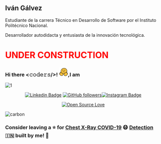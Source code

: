## Iván Gálvez

Estudiante de la carrera Técnico en Desarrollo de Software por el Instituto Politécnico Nacional.

Desarrollador autodidacta y entusiasta de la innovación tecnológica.

# <span style="color: red">UNDER CONSTRUCTION</span>

### Hi there <𝚌𝚘𝚍𝚎𝚛𝚜/>! <img src="https://github.com/igalvezr/igalvezr/blob/main/asssets/get-greeting-get-greetings.gif" width="29px">,I am 
![1](https://github.com/igalvezr/igalvezr/blob/main/asssets/header-banner.gif)

<div align="center">

[![Linkedin Badge](https://img.shields.io/badge/-Ivan%20Galvez-blue?style=social&logo=Linkedin&logoColor=blue&link=https://www.linkedin.com/in/igalvezr/)](https://www.linkedin.com/in/igalvezr/) [![GitHub followers](https://img.shields.io/github/followers/igalvezr?style=social
)](https://github.com/igalvezr?tab=followers)[![Instagram Badge](https://img.shields.io/badge/@igalvezr-18?style=social&logo=instagram&labelColor=%233172CE&color=%234A4E53)](https://www.instagram.com/igalvezr18/)

[![Open Source Love](https://badges.frapsoft.com/os/v2/open-source.svg?v=103)](https://github.com/igalvezr)

 </div>

![carbon](https://github.com/VedantKhairnar/VedantKhairnar/blob/master/assets/code1.png)

<!---

## Tech I Fonder
 


![alt](https://github.com/VedantKhairnar/VedantKhairnar/blob/master/assets/linkedinBack1.png)

A person to whom computers fascinate more than humans, a person with great interest in Astronomy, Chemistry and History.

A person who is also
Dev| Intern@Tesselate Imaging| Beta Microsoft Student Partner| Freelancer| DSC RCOEM Core| AI Mentor @Tesseract Coding| FOSS Enthusiast| in a DEEP Life!!

Pythonic Developer, Freelancer, Philantrophist, Graphics Designer and much more.... 


- 🔭 I’m currently working on my startup, Stay Tuned!!!
- 🌱 I’m currently establishing a coding community!! 
- 👯 I love to meet new people!!!
- 🧥 Corrupt Fear US, The Honest Support US, The Heroic join US, Everyone Expect US!!
- 💬 Ask me about any sort of motivation!!!
- 📫 How to reach me: [http://vedantkhairnar.ml/](http://vedantkhairnar.ml/)
- ⚡ Fun fact: Gimme Music and I will work 48hrs a day!!

![Vedant's github stats](https://github-readme-stats.vercel.app/api?username=VedantKhairnar&hide=["issues"]&show_icons=true)

-->

### Consider leaving a :star: for **[Chest X-Ray COVID-19](https://github.com/VedantKhairnar/COVID-19-Chest-X-Ray-Infection-Classification) :mask: [Detection](https://github.com/VedantKhairnar/COVID-19-Chest-X-Ray-Infection-Classification) :india:** built by me! :hugs: <br>
